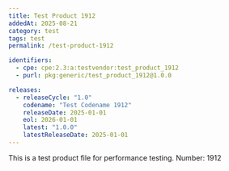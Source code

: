 ```yaml
---
title: Test Product 1912
addedAt: 2025-08-21
category: test
tags: test
permalink: /test-product-1912

identifiers:
  - cpe: cpe:2.3:a:testvendor:test_product_1912
  - purl: pkg:generic/test_product_1912@1.0.0

releases:
  - releaseCycle: "1.0"
    codename: "Test Codename 1912"
    releaseDate: 2025-01-01
    eol: 2026-01-01
    latest: "1.0.0"
    latestReleaseDate: 2025-01-01
---
```


This is a test product file for performance testing. Number: 1912
